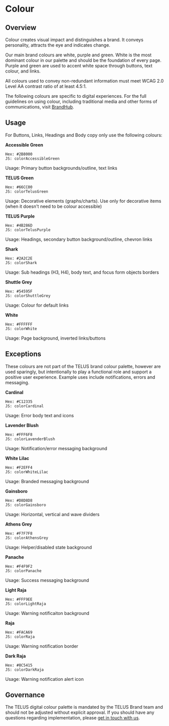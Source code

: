 # Colour

## Overview

Colour creates visual impact and distinguishes a brand. It conveys personality, attracts the eye and indicates change.

Our main brand colours are white, purple and green. White is the most dominant colour in our palette and should be the
foundation of every page. Purple and green are used to accent white space through buttons, text colour, and links.

All colours used to convey non-redundant information must meet WCAG 2.0 Level AA contrast ratio of at least 4.5:1.

The following colours are specific to digital experiences. For the full guidelines on using colour, including traditional
media and other forms of communications, visit [BrandHub](https://brand.telus.com).

## Usage

For Buttons, Links, Headings and Body copy only use the following colours:

<div class="color__swatch">
  <div class="color">
    <div class="color__preview" style="background-color: #2B8000;"></div>
    <p><strong>Accessible Green</strong></p>
<pre><code>Hex: #2B8000
JS: colorAccessibleGreen</code></pre>
    <p>Usage: Primary button backgrounds/outline, text links</p>
  </div>

  <div class="color">
    <div class="color__preview" style="background-color: #66CC00;"></div>
    <p><strong>TELUS Green</strong></p>
<pre><code>Hex: #66CC00
JS: colorTelusGreen</code></pre>
    <p>Usage: Decorative elements (graphs/charts). Use only for decorative items (when it doesn't need to be colour accessible)</p>
  </div>

  <div class="color">
    <div class="color__preview" style="background-color: #4B286D;"></div>
    <p><strong>TELUS Purple</strong></p>
<pre><code>Hex: #4B286D
JS: colorTelusPurple</code></pre>
    <p>Usage: Headings, secondary button background/outline, chevron links</p>
  </div>

  <div class="color">
    <div class="color__preview" style="background-color: #2A2C2E;"></div>
    <p><strong>Shark</strong></p>
<pre><code>Hex: #2A2C2E
JS: colorShark</code></pre>
    <p>Usage: Sub headings (H3, H4), body text, and focus form objects borders</p>
  </div>

  <div class="color">
    <div class="color__preview" style="background-color: #54595F;"></div>
    <p><strong>Shuttle Grey</strong></p>
<pre><code>Hex: #54595F
JS: colorShuttleGrey</code></pre>
    <p>Usage: Colour for default links</p>
  </div>

  <div class="color">
    <div class="color__preview" style="background-color: #FFFFFF;"></div>
    <p><strong>White</strong></p>
<pre><code>Hex: #FFFFFF
JS: colorWhite</code></pre>
    <p>Usage: Page background, inverted links/buttons</p>
  </div>
</div>

## Exceptions

These colours are not part of the TELUS brand colour palette, however are used sparingly, but intentionally to play a
functional role and support a positive user experience. Example uses include notifications, errors and messaging.

<div class="color__swatch">
  <div class="color">
    <div class="color__preview" style="background-color: #C12335;"></div>
    <p><strong>Cardinal</strong></p>
<pre><code>Hex: #C12335
JS: colorCardinal</code></pre>
    <p>Usage: Error body text and icons</p>
  </div>

  <div class="color">
    <div class="color__preview" style="background-color: #FFF6F8;"></div>
    <p><strong>Lavender Blush</strong></p>
<pre><code>Hex: #FFF6F8
JS: colorLavenderBlush</code></pre>
    <p>Usage: Notification/error messaging background</p>
  </div>

  <div class="color">
    <div class="color__preview" style="background-color: #F2EFF4;"></div>
    <p><strong>White Lilac</strong></p>
<pre><code>Hex: #F2EFF4
JS: colorWhiteLilac</code></pre>
    <p>Usage: Branded messaging background</p>
  </div>

  <div class="color">
    <div class="color__preview" style="background-color: #D8D8D8;"></div>
    <p><strong>Gainsboro</strong></p>
<pre><code>Hex: #D8D8D8
JS: colorGainsboro</code></pre>
    <p>Usage: Horizontal, vertical and wave dividers</p>
  </div>

  <div class="color">
    <div class="color__preview" style="background-color: #F7F7F8;"></div>
    <p><strong>Athens Grey</strong></p>
<pre><code>Hex: #F7F7F8
JS: colorAthensGrey</code></pre>
    <p>Usage: Helper/disabled state background</p>
  </div>

  <div class="color">
    <div class="color__preview" style="background-color: #F4F9F2;"></div>
    <p><strong>Panache</strong></p>
<pre><code>Hex: #F4F9F2
JS: colorPanache</code></pre>
    <p>Usage: Success messaging background</p>
  </div>

  <div class="color">
    <div class="color__preview" style="background-color: #FFF9EE;"></div>
    <p><strong>Light Raja</strong></p>
<pre><code>Hex: #FFF9EE
JS: colorLightRaja</code></pre>
    <p>Usage: Warning notificaiton background</p>
  </div>

  <div class="color">
    <div class="color__preview" style="background-color: #FACA69;"></div>
    <p><strong>Raja</strong></p>
<pre><code>Hex: #FACA69
JS: colorRaja</code></pre>
    <p>Usage: Warning notification border</p>
  </div>

  <div class="color">
    <div class="color__preview" style="background-color: #8C5415;"></div>
    <p><strong>Dark Raja</strong></p>
<pre><code>Hex: #8C5415
JS: colorDarkRaja</code></pre>
    <p>Usage: Warning notification alert icon</p>
  </div>
</div>

## Governance

The TELUS digital colour palette is mandated by the TELUS Brand team and should not be adjusted without explicit approval. If
you should have any questions regarding implementation, please [get in touch with us](../contact.md).
